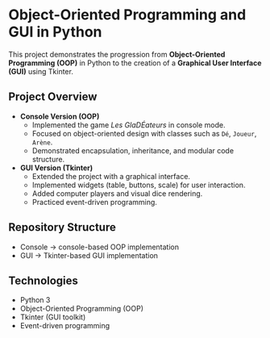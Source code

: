 # Object-Oriented Programming and GUI in Python
This project demonstrates the progression from **Object-Oriented Programming (OOP)** in Python to the creation of a **Graphical User Interface (GUI)** using Tkinter. 

## Project Overview
- **Console Version (OOP)** 
  - Implemented the game *Les GlaDÉateurs* in console mode.  
  - Focused on object-oriented design with classes such as `Dé`, `Joueur`, `Arène`.  
  - Demonstrated encapsulation, inheritance, and modular code structure.  
- **GUI Version (Tkinter)**  
  - Extended the project with a graphical interface.  
  - Implemented widgets (table, buttons, scale) for user interaction.  
  - Added computer players and visual dice rendering.  
  - Practiced event-driven programming.  
##  Repository Structure
- Console → console-based OOP implementation  
- GUI → Tkinter-based GUI implementation  
## Technologies
- Python 3  
- Object-Oriented Programming (OOP)  
- Tkinter (GUI toolkit)  
- Event-driven programming  

